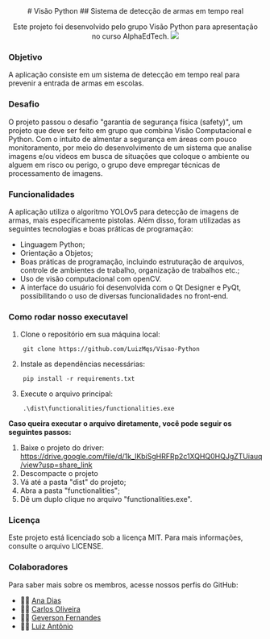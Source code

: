 <center>
# Visão Python
## Sistema de detecção de armas em tempo real

Este projeto foi desenvolvido pelo grupo Visão Python para apresentação no curso AlphaEdTech. 
![](https://app.alphaedtech.org.br/assets/alpha-edtech-logo.f1d95ba9.svg)
</center>

### Objetivo

A aplicação consiste em um sistema de detecção em tempo real para prevenir a entrada de armas em escolas.


### Desafio

O projeto passou o desafio "garantia de segurança física (safety)", um projeto que deve ser feito em grupo que combina Visão Computacional e Python. Com o intuito de almentar a segurança em áreas com pouco monitoramento, por meio do desenvolvimento de um sistema que analise imagens e/ou vídeos em busca de situações que coloque o ambiente ou alguem em risco ou perigo, o grupo deve empregar técnicas de processamento de imagens.


### Funcionalidades 

A aplicação utiliza o algoritmo YOLOv5 para detecção de imagens de armas, mais especificamente pistolas. Além disso, foram utilizadas as seguintes tecnologias e boas práticas de programação:

- Linguagem Python;
- Orientação a Objetos;
- Boas práticas de programação, incluindo estruturação de arquivos, controle de ambientes de trabalho, organização de trabalhos etc.;
- Uso de visão computacional com openCV.
- A interface do usuário foi desenvolvida com o Qt Designer e PyQt, possibilitando o uso de diversas funcionalidades no front-end.


### Como rodar nosso executavel

1. Clone o repositório em sua máquina local:
```console
    git clone https://github.com/LuizMqs/Visao-Python
```
2. Instale as dependências necessárias:
```console
    pip install -r requirements.txt
```
3. Execute o arquivo principal:
```console
    .\dist\functionalities/functionalities.exe
```

__Caso queira executar o arquivo diretamente, você pode seguir os seguintes passos:__
1. Baixe o projeto do driver: https://drive.google.com/file/d/1k_lKbiSgHRFRp2c1XQHQ0HQJgZTUiauq/view?usp=share_link
2. Descompacte o projeto
3. Vá até a pasta "dist" do projeto;
4. Abra a pasta "functionalities";
5. Dê um duplo clique no arquivo "functionalities.exe".

### Licença
Este projeto está licenciado sob a licença MIT. Para mais informações, consulte o arquivo LICENSE.


### Colaboradores
Para saber mais sobre os membros, acesse nossos perfis do GitHub:

- :woman_technologist: [Ana Dias](https://github.com/DiasKarol)
- :man_technologist: [Carlos Oliveira](https://github.com/Oliveira-Carlos)
- :man_technologist: [Geverson Fernandes](https://github.com/geversonfernandes/geversonfernandes)
- :man_technologist: [Luiz Antônio](https://github.com/LuizMqs)
